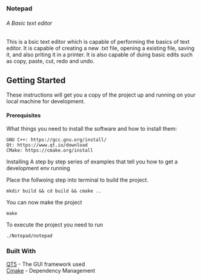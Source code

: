 ### Notepad
###### A Basic text editor
This is a bsic text editor which is capable of performing the basics of text editor. It is capable of creating a new .txt file, opening a existing file, saving it, and also priting it in a printer. It is also capable of duing basic edits such as copy, paste, cut, redo and undo.

## Getting Started
These instructions will get you a copy of the project up and running on your local machine for development.

#### Prerequisites
What things you need to install the software and how to install them: 

```
GNU C++: https://gcc.gnu.org/install/
Qt: https://www.qt.io/download
CMake: https://cmake.org/install
```
Installing
A step by step series of examples that tell you how to get a development env running

Place the follwoing step into terminal to build the project.
```
mkdir build && cd build && cmake ..
```
You can now make the project
```
make
```
To execute the project you need to run
```
./Notepad/notepad
```

### Built With
[QT5](https://www.qt.io/) - The GUI framework used  
[Cmake](https://cmake.org/) - Dependency Management  
